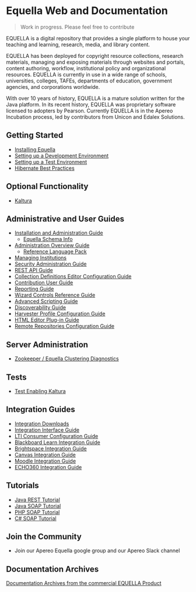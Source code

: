# Equella Web and Documentation

>Work in progress.  Please feel free to contribute

EQUELLA is a digital repository that provides a single platform to house your teaching and learning, research, media, and library content. 

EQUELLA has been deployed for copyright resource collections, research materials, managing and exposing materials through websites and portals, content authoring, workflow, institutional policy and organizational resources. EQUELLA is currently in use in a wide range of schools, universities, colleges, TAFEs, departments of education, government agencies, and corporations worldwide.

With over 10 years of history, EQUELLA is a mature solution written for the Java platform.  In its recent history, EQUELLA was proprietary software licensed to adopters by Pearson.  Currently EQUELLA is in the Apereo Incubation process, led by contributors from Unicon and Edalex Solutions.


## Getting Started
* [Installing Equella](gettingstarted/InstallingEquella.md)
* [Setting up a Development Environment](gettingstarted/SettingUpAnEquellaDevEnvironment.md)
* [Setting up a Test Environment](gettingstarted/SettingUpATestEnvironment.md)
* [Hibernate Best Practices](gettingstarted/EquellaHibernateBestPractices.md)

## Optional Functionality
* [Kaltura](optional-functionality/Kaltura.md)

## Administrative and User Guides
* [Installation and Administration Guide](guides/InstallationAdminGuide.md)
    * [Equella Schema Info](guides/equella_schema.zip)
* [Administration Overview Guide](guides/AdministrationOverviewGuide.md)
  * [Reference Language Pack](guides/reference-language-pack.zip)
* [Managing Institutions](guides/ManageInstitutions.md)
* [Security Administration Guide](guides/SecurityAdminGuide.md)
* [REST API Guide](guides/RestAPIGuide.md)
* [Collection Definitions Editor Configuration Guide](guides/CollectionDefinitionsEditorConfigurationGuide.md)
* [Contribution User Guide](guides/ContributionUserGuide.md)
* [Reporting Guide](guides/ReportingGuide.md)
* [Wizard Controls Reference Guide](guides/WizardControlsReferenceGuide.md)
* [Advanced Scripting Guide](guides/AdvancedScriptingGuide.md)
* [Discoverability Guide](guides/DiscoverabilityGuide.md)
* [Harvester Profile Configuration Guide](guides/HarvesterProfileConfigurationGuide.md)
* [HTML Editor Plug-in Guide](guides/HTMLEditorPluginGuide.md)
* [Remote Repositories Configuration Guide](guides/RemoteRepositoriesConfigurationGuide.md)

## Server Administration
* [Zookeeper / Equella Clustering Diagnostics](server-administration/ZookeeperClusterDiagnostics.md)


## Tests
* [Test Enabling Kaltura](tests/migration/64QA3-to-OS/TestEnablingKaltura.md)

## Integration Guides
* [Integration Downloads](IntegrationDownloads.md)
* [Integration Interface Guide](guides/IntegrationInterfaceGuide.md)
* [LTI Consumer Configuration Guide](guides/LTIConsumerConfigurationGuide.md)
* [Blackboard Learn Integration Guide](guides/BlackboardLearnIntegrationGuide.md)
* [Brightspace Integration Guide](guides/BrightspaceIntegrationGuide.md)
* [Canvas Integration Guide](guides/CanvasIntegrationGuide.md)
* [Moodle Integration Guide](guides/MoodleIntegrationGuide.md)
* [ECHO360 Integration Guide](guides/ECHOIntegrationGuide.md)

## Tutorials
* [Java REST Tutorial](guides/JavaRESTTutorial.md)
* [Java SOAP Tutorial](guides/JavaSOAPTutorial.md)
* [PHP SOAP Tutorial](guides/PHPSOAPTutorial.md)
* [C# SOAP Tutorial](guides/CPlusSOAPTutorial.md)

## Join the Community
* Join our Apereo Equella google group and our Apereo Slack channel

## Documentation Archives

[Documentation Archives from the commercial EQUELLA Product](documentationarchives/ArchivedDocumentationListing.md)



